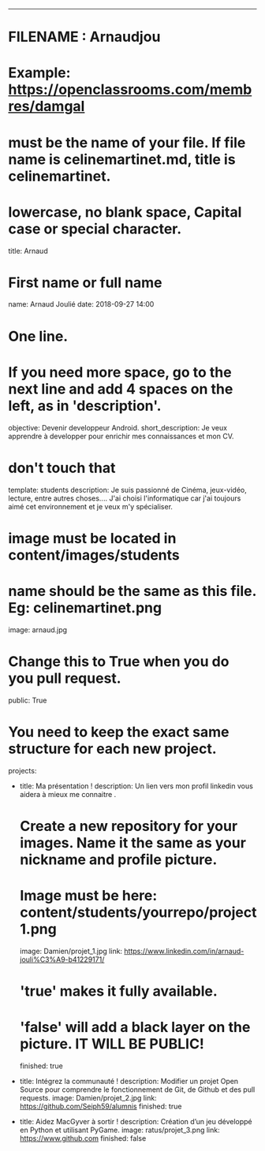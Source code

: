 ---

# FILENAME : Arnaudjou
# Example: https://openclassrooms.com/membres/damgal
# must be the name of your file. If file name is celinemartinet.md, title is celinemartinet.
# lowercase, no blank space, Capital case or special character.
title: Arnaud

# First name or full name
name: Arnaud Joulié
date: 2018-09-27 14:00

# One line.
# If you need more space, go to the next line and add 4 spaces on the left, as in 'description'.
objective: Devenir developpeur Android.
short_description: Je veux apprendre à developper pour enrichir mes connaissances et mon CV.

# don't touch that
template: students
description: Je suis passionné de Cinéma, jeux-vidéo, lecture, entre autres choses.... J'ai choisi l'informatique car j'ai toujours aimé cet environnement et je veux m'y spécialiser.

# image must be located in content/images/students
# name should be the same as this file. Eg: celinemartinet.png

image: arnaud.jpg

# Change this to True when you do you pull request.
public: True

# You need to keep the exact same structure for each new project.
projects:
  - title: Ma présentation !
    description: Un lien vers mon profil linkedin vous aidera à mieux me connaitre .
    # Create a new repository for your images. Name it the same as your nickname and profile picture.
    # Image must be here: content/students/yourrepo/project1.png
    image: Damien/projet_1.jpg
    link: https://www.linkedin.com/in/arnaud-jouli%C3%A9-b41229171/

    # 'true' makes it fully available.
    # 'false' will add a black layer on the picture. IT WILL BE PUBLIC!
    finished: true
  - title: Intégrez la communauté !
    description: Modifier un projet Open Source pour comprendre le fonctionnement de Git, de Github et des pull requests.
    image: Damien/projet_2.jpg
    link: https://github.com/Seiph59/alumnis
    finished: true
  - title: Aidez MacGyver à sortir !
    description: Création d’un jeu développé en Python et utilisant PyGame.
    image: ratus/projet_3.png
    link: https://www.github.com
    finished: false


